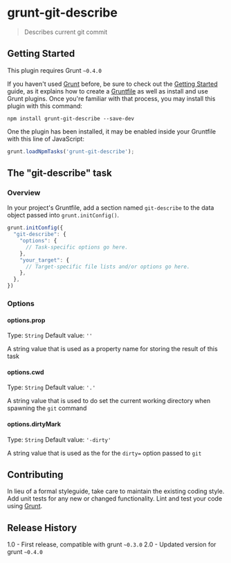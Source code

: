 # grunt-git-describe

> Describes current git commit

## Getting Started
This plugin requires Grunt `~0.4.0`

If you haven't used [Grunt](http://gruntjs.com/) before, be sure to check out the [Getting Started](http://gruntjs.com/getting-started) guide, as it explains how to create a [Gruntfile](http://gruntjs.com/sample-gruntfile) as well as install and use Grunt plugins. Once you're familiar with that process, you may install this plugin with this command:

```shell
npm install grunt-git-describe --save-dev
```

One the plugin has been installed, it may be enabled inside your Gruntfile with this line of JavaScript:

```js
grunt.loadNpmTasks('grunt-git-describe');
```

## The "git-describe" task

### Overview
In your project's Gruntfile, add a section named `git-describe` to the data object passed into `grunt.initConfig()`.

```js
grunt.initConfig({
  "git-describe": {
    "options": {
      // Task-specific options go here.
    },
    "your_target": {
      // Target-specific file lists and/or options go here.
    },
  },
})
```

### Options

#### options.prop
Type: `String`
Default value: `''`

A string value that is used as a property name for storing the result of this task

#### options.cwd
Type: `String`
Default value: `'.'`

A string value that is used to do set the current working directory when spawning the `git` command

#### options.dirtyMark
Type: `String`
Default value: `'-dirty'`

A string value that is used as the for the `dirty=` option passed to `git`

## Contributing
In lieu of a formal styleguide, take care to maintain the existing coding style. Add unit tests for any new or changed functionality. Lint and test your code using [Grunt](http://gruntjs.com/).

## Release History
1.0 - First release, compatible with grunt `~0.3.0`
2.0 - Updated version for grunt `~0.4.0`
